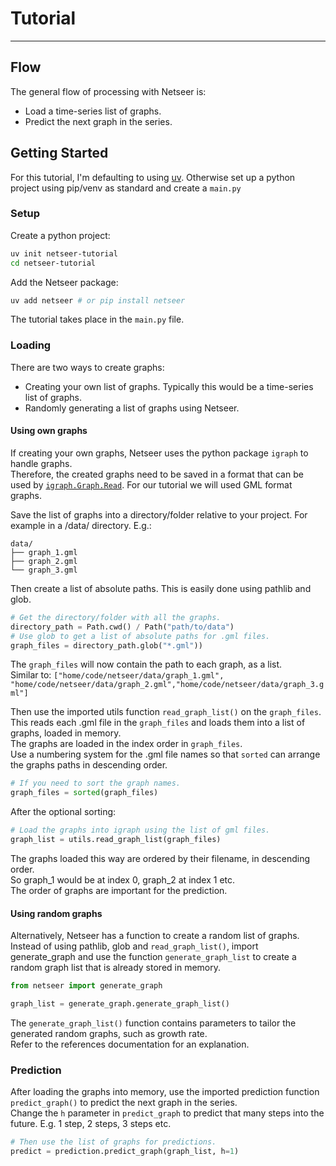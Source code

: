 # Tutorial

---

## **Flow**

The general flow of processing with Netseer is:

- Load a time-series list of graphs.
- Predict the next graph in the series.

## **Getting Started**

For this tutorial, I'm defaulting to using [uv](https://docs.astral.sh/uv/getting-started/installation/).
Otherwise set up a python project using pip/venv as standard and create a `main.py`

### **Setup**

Create a python project:

``` bash
uv init netseer-tutorial
cd netseer-tutorial
```

Add the Netseer package:

``` Python
uv add netseer # or pip install netseer
```

The tutorial takes place in the `main.py` file.

### **Loading**

There are two ways to create graphs:

- Creating your own list of graphs. Typically this would be a time-series list of graphs.
- Randomly generating a list of graphs using Netseer.

#### Using own graphs

If creating your own graphs, Netseer uses the python package `igraph` to handle graphs.  
Therefore, the created graphs need to be saved in a format that can be used by [`igraph.Graph.Read`](https://python.igraph.org/en/main/api/igraph.Graph.html#Read). For our tutorial we will used GML format graphs.

Save the list of graphs into a directory/folder relative to your project. For example in a /data/ directory.
E.g.:

``` ASCII
data/
├── graph_1.gml
├── graph_2.gml
└── graph_3.gml
```

Then create a list of absolute paths. This is easily done using pathlib and glob.

``` Python
# Get the directory/folder with all the graphs.
directory_path = Path.cwd() / Path("path/to/data")
# Use glob to get a list of absolute paths for .gml files.
graph_files = directory_path.glob("*.gml"))
```

The `graph_files` will now contain the path to each graph, as a list.  
Similar to: `["home/code/netseer/data/graph_1.gml", "home/code/netseer/data/graph_2.gml","home/code/netseer/data/graph_3.gml"]`

Then use the imported utils function `read_graph_list()` on the `graph_files`.  
This reads each .gml file in the `graph_files` and loads them into a list of graphs, loaded in memory.  
The graphs are loaded in the index order in `graph_files`.  
Use a numbering system for the .gml file names so that `sorted` can arrange the graphs paths in descending order.

``` Python
# If you need to sort the graph names.
graph_files = sorted(graph_files)
```

After the optional sorting:

``` Python
# Load the graphs into igraph using the list of gml files.
graph_list = utils.read_graph_list(graph_files)
```

The graphs loaded this way are ordered by their filename, in descending order.  
So graph_1 would be at index 0, graph_2 at index 1 etc.  
The order of graphs are important for the prediction.

#### Using random graphs

Alternatively, Netseer has a function to create a random list of graphs.  
Instead of using pathlib, glob and `read_graph_list()`, import generate_graph and use the function `generate_graph_list` to create a random graph list that is already stored in memory.

``` Python
from netseer import generate_graph

graph_list = generate_graph.generate_graph_list()
```

The `generate_graph_list()` function contains parameters to tailor the generated random graphs, such as growth rate.  
Refer to the references documentation for an explanation.

### **Prediction**

After loading the graphs into memory, use the imported prediction function `predict_graph()` to predict the next graph in the series.  
Change the `h` parameter in `predict_graph` to predict that many steps into the future. E.g. 1 step, 2 steps, 3 steps etc.

``` Python
# Then use the list of graphs for predictions.
predict = prediction.predict_graph(graph_list, h=1)
```
